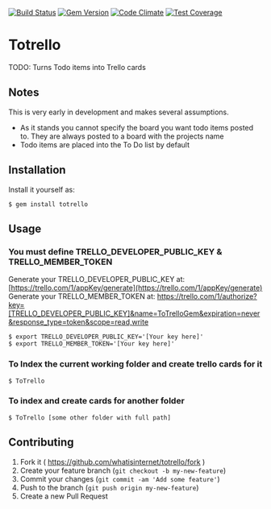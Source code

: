 [![Build Status](https://travis-ci.org/whatisinternet/ToTrello.svg?branch=master)](https://travis-ci.org/whatisinternet/ToTrello)
[![Gem Version](https://badge.fury.io/rb/totrello.svg)](http://badge.fury.io/rb/totrello)
[![Code Climate](https://codeclimate.com/github/whatisinternet/ToTrello/badges/gpa.svg)](https://codeclimate.com/github/whatisinternet/ToTrello)
[![Test Coverage](https://codeclimate.com/github/whatisinternet/ToTrello/badges/coverage.svg)](https://codeclimate.com/github/whatisinternet/ToTrello)
# Totrello

TODO: Turns Todo items into Trello cards

## Notes

This is very early in development and makes several assumptions.
 + As it stands you cannot specify the board you want todo items posted to. They are always posted to a board with the projects name
 + Todo items are placed into the To Do list by default


## Installation

Install it yourself as:

    $ gem install totrello


## Usage

### You must define TRELLO_DEVELOPER_PUBLIC_KEY & TRELLO_MEMBER_TOKEN
Generate your TRELLO_DEVELOPER_PUBLIC_KEY at: [https://trello.com/1/appKey/generate](https://trello.com/1/appKey/generate)
Generate your TRELLO_MEMBER_TOKEN at: https://trello.com/1/authorize?key=[TRELLO_DEVELOPER_PUBLIC_KEY]&name=ToTrelloGem&expiration=never&response_type=token&scope=read,write


    $ export TRELLO_DEVELOPER_PUBLIC_KEY='[Your key here]'
    $ export TRELLO_MEMBER_TOKEN='[Your key here]'
    

### To Index the current working folder and create trello cards for it

    $ ToTrello

### To index and create cards for another folder

    $ ToTrello [some other folder with full path]

## Contributing

1. Fork it ( https://github.com/whatisinternet/totrello/fork )
2. Create your feature branch (`git checkout -b my-new-feature`)
3. Commit your changes (`git commit -am 'Add some feature'`)
4. Push to the branch (`git push origin my-new-feature`)
5. Create a new Pull Request
